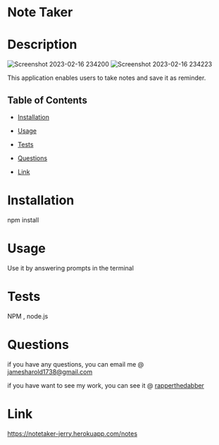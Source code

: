 # Note Taker 
  # Description 
  ![Screenshot 2023-02-16 234200](https://user-images.githubusercontent.com/116526260/219551298-fbc61332-6e5f-481b-beb0-728e9ee716bf.png)
![Screenshot 2023-02-16 234223](https://user-images.githubusercontent.com/116526260/219551420-a3b950c0-657f-4dbe-af5e-6e03c913c7c8.png)



  This application enables users to take notes and save it as reminder.

  ## Table of Contents 
  
  * [Installation](#installation)
  
  * [Usage](#usage)
  
  * [Tests](#tests)
  
  * [Questions](#questions)
  * [Link](#Link)

  # Installation
  npm install
  
  # Usage

  Use it by answering prompts in the terminal 

  # Tests

NPM , node.js

  # Questions 

  if you have any questions, you can email me @ jamesharold1738@gmail.com

  if you have want to see my work, you can see it @  [rapperthedabber](https://github.com/rapperthedabber/)
  
  # Link 
  https://notetaker-jerry.herokuapp.com/notes

